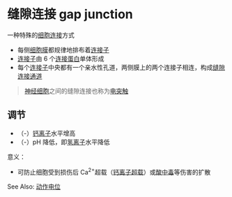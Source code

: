 # 缝隙连接 gap junction

一种特殊的[细胞连接](细胞连接.md)方式

- 每侧[细胞膜](细胞膜.md)都规律地排布着[连接子](连接子.md)
- [连接子](连接子.md)由 6 个[连接蛋白](连接蛋白.md)单体形成
- 每个[连接子](连接子.md)中央都有一个亲水性孔道，两侧膜上的两个连接子相连，构成[缝隙连接通道](缝隙连接通道.md)

> [神经细胞](神经细胞.md)之间的缝隙连接也称为[电突触](电突触.md)

## 调节

- （-）[钙离子](钙离子.md)水平增高
- （-）pH 降低，即[氢离子](氢离子.md)水平降低

意义：
- 可防止细胞受到损伤后 Ca<sup>2+</sup>超载（[钙离子超载](钙离子超载.md)）或[酸中毒](酸中毒.md)等伤害的扩散

See Also: [动作电位](动作电位.md)
